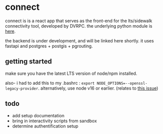 # connect
connect is is a react app that serves as the front-end for the lts/sidewalk connectivity tool, developed by DVRPC. 
the underlying python module is [here](https://github.com/dvrpc/LTS_island_connectivity). 

the backend is under development, and will be linked here shortly. it uses fastapi and postgres + postgis + pgrouting.

## getting started
make sure you have the latest LTS version of node/npm installed. 

also- i had to add this to my .bashrc : `export NODE_OPTIONS=--openssl-legacy-provider`. alternatively, use node v16 or earlier.
(relates to [this issue](https://github.com/webpack/webpack/issues/14532))

## todo 
* add setup documentation
* bring in interactivity scripts from sandbox
* determine authentification setup

